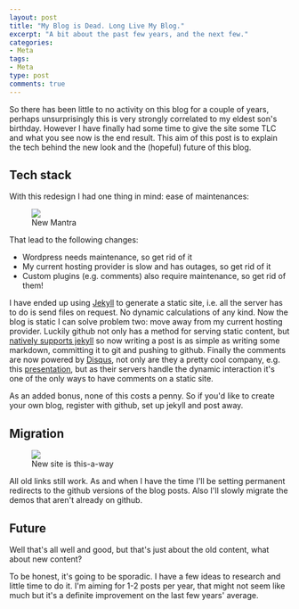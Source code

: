 ```yaml
---
layout: post
title: "My Blog is Dead. Long Live My Blog."
excerpt: "A bit about the past few years, and the next few."
categories:
- Meta
tags:
- Meta
type: post
comments: true
---
```


So there has been little to no activity on this blog for a couple of years, perhaps unsurprisingly this is very strongly correlated to my eldest son's birthday. However I have finally had some time to give the site some TLC and what you see now is the end result. This aim of this post is to explain the tech behind the new look and the (hopeful) future of this blog.

## Tech stack

With this redesign I had one thing in mind: ease of maintenances:

<figure>
	<img src="{{ site.url }}/images/what-would-scruffy-do.png">
	<figcaption>New Mantra</figcaption>
</figure>

That lead to the following changes:

* Wordpress needs maintenance, so get rid of it
* My current hosting provider is slow and has outages, so get rid of it
* Custom plugins (e.g. comments) also require maintenance, so get rid of them!

I have ended up using [Jekyll](http://jekyllrb.com/) to generate a static site, i.e. all the server has to do is send files on request. No dynamic calculations of any kind. Now the blog is static I can solve problem two: move away from my current hosting provider. Luckily github not only has a method for serving static content, but [natively supports jekyll](https://help.github.com/articles/using-jekyll-with-pages/) so now writing a post is as simple as writing some markdown, committing it to git and pushing to github. Finally the comments are now powered by [Disqus](https://disqus.com/), not only are they a pretty cool company, e.g. this [presentation](https://www.youtube.com/watch?v=5A5Iw9z6z2s), but as their servers handle the dynamic interaction it's one of the only ways to have comments on a static site.

As an added bonus, none of this costs a penny. So if you'd like to create your own blog, register with github, set up jekyll and post away.

## Migration

<figure class="meme">
	<img src="{{ site.url }}/images/301-redirect.jpg">
	<figcaption>New site is this-a-way</figcaption>
</figure>

All old links still work. As and when I have the time I'll be setting permanent redirects to the github versions of the blog posts. Also I'll slowly migrate the demos that aren't already on github.

## Future

Well that's all well and good, but that's just about the old content, what about new content?

To be honest, it's going to be sporadic. I have a few ideas to research and little time to do it. I'm aiming for 1-2 posts per year, that might not seem like much but it's a definite improvement on the last few years' average.